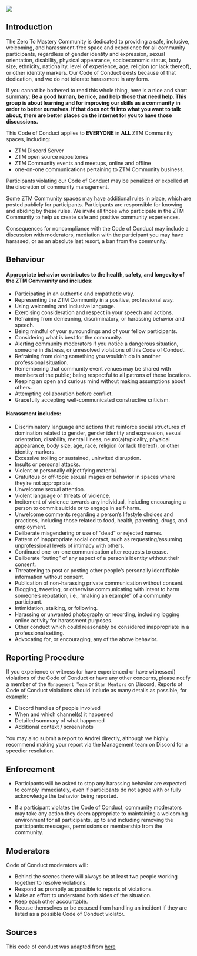 ![](https://media.discordapp.net/attachments/635782799017771008/708029710814412871/ZTMCC.png)

## Introduction
The Zero To Mastery Community is dedicated to providing a safe, inclusive, welcoming, and harassment-free space and experience for all community participants, regardless of gender identity and expression, sexual orientation, disability, physical appearance, socioeconomic status, body size, ethnicity, nationality, level of experience, age, religion (or lack thereof), or other identity markers. Our Code of Conduct exists because of that dedication, and we do not tolerate harassment in any form. 

If you cannot be bothered to read this whole thing, here is a nice and short summary: **Be a good human, be nice, and help those that need help. This group is about learning and for improving our skills as a community in order to better ourselves. If that does not fit into what you want to talk about, there are better places on the internet for you to have those discussions.**

This Code of Conduct applies to __**EVERYONE**__ in **ALL** ZTM Community spaces, including:
 - ZTM Discord Server
 - ZTM open source repositories
 - ZTM Community events and meetups, online and offline
 - one-on-one communications pertaining to ZTM Community business. 
 
 Participants violating our Code of Conduct may be penalized or expelled at the discretion of community management.

Some ZTM Community spaces may have additional rules in place, which are posted publicly for participants. Participants are responsible for knowing and abiding by these rules. We invite all those who participate in the ZTM Community to help us create safe and positive community experiences.

Consequences for noncompliance with the Code of Conduct may include a discussion with moderators, mediation with the participant you may have harassed, or as an absolute last resort, a ban from the community.

## Behaviour
#### Appropriate behavior contributes to the health, safety, and longevity of the ZTM Community and includes:
 - Participating in an authentic and empathetic way.
 - Representing the ZTM Community in a positive, professional way.
 - Using welcoming and inclusive language.
 - Exercising consideration and respect in your speech and actions.
 - Refraining from demeaning, discriminatory, or harassing behavior and speech.
 - Being mindful of your surroundings and of your fellow participants.
 - Considering what is best for the community.
 - Alerting community moderators if you notice a dangerous situation, someone in distress, or unresolved violations of this Code of Conduct.
 - Refraining from doing something you wouldn’t do in another professional situation.
 - Remembering that community event venues may be shared with members of the public; being respectful to all patrons of these locations.
 - Keeping an open and curious mind without making assumptions about others.
 - Attempting collaboration before conflict.
 - Gracefully accepting well-communicated constructive criticism.

#### Harassment includes:
 - Discriminatory language and actions that reinforce social structures of domination related to gender, gender identity and expression, sexual orientation, disability, mental illness, neuro(a)typicality, physical appearance, body size, age, race, religion (or lack thereof), or other identity markers.
 - Excessive trolling or sustained, uninvited disruption.
 - Insults or personal attacks.
 - Violent or personally objectifying material.
 - Gratuitous or off-topic sexual images or behavior in spaces where they’re not appropriate.
 - Unwelcome sexual attention.
 - Violent language or threats of violence.
 - Incitement of violence towards any individual, including encouraging a person to commit suicide or to engage in self-harm.
 - Unwelcome comments regarding a person’s lifestyle choices and practices, including those related to food, health, parenting, drugs, and employment.
 - Deliberate misgendering or use of “dead” or rejected names.
 - Pattern of inappropriate social contact, such as requesting/assuming unprofessional levels of intimacy with others.
 - Continued one-on-one communication after requests to cease.
 - Deliberate “outing” of any aspect of a person’s identity without their consent.
 - Threatening to post or posting other people’s personally identifiable information without consent.
 - Publication of non-harassing private communication without consent.
 - Blogging, tweeting, or otherwise communicating with intent to harm someone’s reputation, i.e., “making an example” of a community participant.
 - Intimidation, stalking, or following.
 - Harassing or unwanted photography or recording, including logging online activity for harassment purposes.
 - Other conduct which could reasonably be considered inappropriate in a professional setting.
 - Advocating for, or encouraging, any of the above behavior.
 
 ## Reporting Procedure
 If you experience or witness (or have experienced or have witnessed) violations of the Code of Conduct or have any other concerns, please notify a member of the `Management Team` or `Star Mentors` on Discord, Reports of Code of Conduct violations should include as many details as possible, for example:
 - Discord handles of people involved
 - When and which channel(s) it happened
 - Detailed summary of what happened
 - Additional context / screenshots

You may also submit a report to Andrei directly, although we highly recommend making your report via the Management team on Discord for a speedier resolution. 

## Enforcement
 - Participants will be asked to stop any harassing behavior are expected to comply immediately, even if participants do not agree with or fully acknowledge the behavior being reported.

 - If a participant violates the Code of Conduct, community moderators may take any action they deem appropriate to maintaining a welcoming environment for all participants, up to and including removing the participants messages, permissions or membership from the community. 
 
## Moderators
Code of Conduct moderators will:
 - Behind the scenes there will always be at least two people working together to resolve violations.
 - Respond as promptly as possible to reports of violations.
 - Make an effort to understand both sides of the situation.
 - Keep each other accountable.
 - Recuse themselves or be excused from handling an incident if they are listed as a possible Code of Conduct violator.
 
 
 
 ## Sources
 This code of conduct was adapted from [here](https://github.com/keen/community-code-of-conduct/blob/master/long-form-code-of-conduct.md)
 
